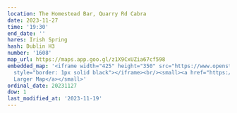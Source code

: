 ```yaml
---
location: The Homestead Bar, Quarry Rd Cabra
date: 2023-11-27
time: '19:30'
end_date: ''
hares: Irish Spring
hash: Dublin H3
number: '1608'
map_url: https://maps.app.goo.gl/z1X9CxUZia67cf598
embedded_map: '<iframe width="425" height="350" src="https://www.openstreetmap.org/export/embed.html?bbox=-6.292156577110291%2C53.36178926075285%2C-6.289259791374207%2C53.36337866209893&amp;layer=mapnik&amp;marker=53.36258396883675%2C-6.2907081842422485"
  style="border: 1px solid black"></iframe><br/><small><a href="https://www.openstreetmap.org/?mlat=53.36258&amp;mlon=-6.29071#map=19/53.36258/-6.29071">View
  Larger Map</a></small>'
ordinal_date: 20231127
dow: 1
last_modified_at: '2023-11-19'
---
```


